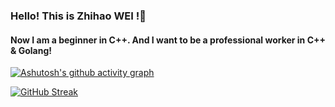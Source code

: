 ### Hello! This is Zhihao WEI !👋
#### Now I am a beginner in C++. And I want to be a professional worker in C++ & Golang! 


[![Ashutosh's github activity graph](https://github-readme-activity-graph.vercel.app/graph?username=Zachary-wW&theme=vue)](https://github.com/Zachary-wW/github-readme-activity-graph)

[![GitHub Streak](https://streak-stats.demolab.com/?user=Zachary-wW&theme=solarized-light)](https://git.io/streak-stats)



<!--
**Zachary-wW/Zachary-wW** is a ✨ _special_ ✨ repository because its `README.md` (this file) appears on your GitHub profile.

Here are some ideas to get you started:

- 🔭 I’m currently working on ...
- 🌱 I’m currently learning ...
- 👯 I’m looking to collaborate on ...
- 🤔 I’m looking for help with ...
- 💬 Ask me about ...
- 📫 How to reach me: ...
- 😄 Pronouns: ...
- ⚡ Fun fact: ...
-->
